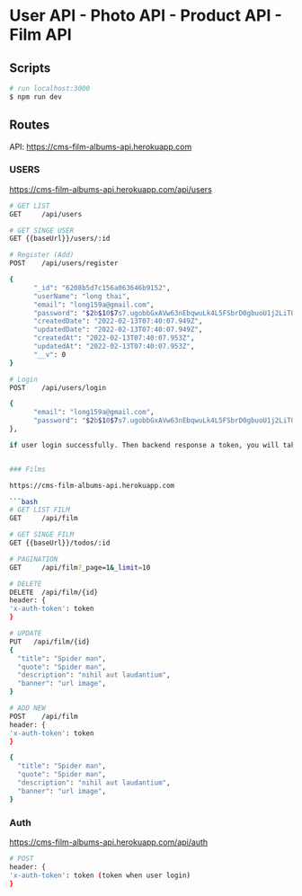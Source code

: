 # User API - Photo API - Product API - Film API

## Scripts

```bash
# run localhost:3000
$ npm run dev
```

## Routes

API: https://cms-film-albums-api.herokuapp.com

### USERS

https://cms-film-albums-api.herokuapp.com/api/users

```bash
# GET LIST
GET     /api/users

# GET SINGE USER
GET {{baseUrl}}/users/:id

# Register (Add)
POST    /api/users/register

{
      "_id": "6208b5d7c156a063646b9152",
      "userName": "long thai",
      "email": "long159a@gmail.com",
      "password": "$2b$10$7s7.ugobbGxAVw63nEbqwuLk4L5FSbrD0gbuoU1j2LiTQSmd8M9mu",
      "createdDate": "2022-02-13T07:40:07.949Z",
      "updatedDate": "2022-02-13T07:40:07.949Z",
      "createdAt": "2022-02-13T07:40:07.953Z",
      "updatedAt": "2022-02-13T07:40:07.953Z",
      "__v": 0
}

# Login
POST    /api/users/login

{
      "email": "long159a@gmail.com",
      "password": "$2b$10$7s7.ugobbGxAVw63nEbqwuLk4L5FSbrD0gbuoU1j2LiTQSmd8M9mu",
},

if user login successfully. Then backend response a token, you will take token call api to get user infomation


### Films

https://cms-film-albums-api.herokuapp.com

```bash
# GET LIST FILM
GET     /api/film

# GET SINGE FILM
GET {{baseUrl}}/todos/:id

# PAGINATION
GET     /api/film?_page=1&_limit=10

# DELETE
DELETE  /api/film/{id}
header: {
'x-auth-token': token
}

# UPDATE
PUT   /api/film/{id}
{
  "title": "Spider man",
  "quote": "Spider man",
  "description": "nihil aut laudantium",
  "banner": "url image",
}

# ADD NEW
POST    /api/film
header: {
'x-auth-token': token
}

{
  "title": "Spider man",
  "quote": "Spider man",
  "description": "nihil aut laudantium",
  "banner": "url image",
}
```

### Auth

https://cms-film-albums-api.herokuapp.com/api/auth

```bash
# POST
header: {
'x-auth-token': token (token when user login)
}

```
